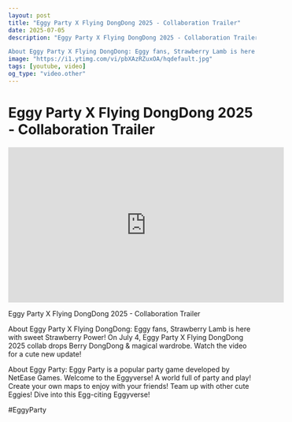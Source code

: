 ```yaml
---
layout: post
title: "Eggy Party X Flying DongDong 2025 - Collaboration Trailer"
date: 2025-07-05
description: "Eggy Party X Flying DongDong 2025 - Collaboration Trailer

About Eggy Party X Flying DongDong: Eggy fans, Strawberry Lamb is here with sweet Strawberry ..."
image: "https://i1.ytimg.com/vi/pbXAzRZuxOA/hqdefault.jpg"
tags: [youtube, video]
og_type: "video.other"
---
```


<script type="application/ld+json">
{
  "@context": "http://schema.org",
  "@type": "VideoObject",
  "name": "Eggy Party X Flying DongDong 2025 - Collaboration Trailer",
  "description": "Eggy Party X Flying DongDong 2025 - Collaboration Trailer\n\nAbout Eggy Party X Flying DongDong: Eggy fans, Strawberry Lamb is here with sweet Strawberry Power! On July 4, Eggy Party X Flying DongDong 2025 collab drops Berry DongDong & magical wardrobe. Watch the video for a cute new update! \n\nAbout Eggy Party: Eggy Party is a popular party game developed by NetEase Games. Welcome to the Eggyverse! A world full of party and play! Create your own maps to enjoy with your friends! Team up with other cute Eggies! Dive into this Egg-citing Eggyverse!\n\n#EggyParty",
  "thumbnailUrl": "https://i1.ytimg.com/vi/pbXAzRZuxOA/hqdefault.jpg",
  "uploadDate": "2025-07-05T13:01:38",
  "embedUrl": "https://www.youtube.com/embed/pbXAzRZuxOA",
  "publisher": {
    "@type": "Person",
    "name": "Celo Zaga"
  },
  "mainEntityOfPage": {
    "@type": "WebPage",
    "@id": "https://celozaga.github.io/2025/07/05/eggy-party-x-flying-dongdong-2025---collaboration-trailer-pbXAzRZuxOA.html"
  },
  "duration": "PT0M0S"
}
</script>

<script type="application/ld+json">
{
  "@context": "http://schema.org",
  "@type": "BlogPosting",
  "headline": "Eggy Party X Flying DongDong 2025 - Collaboration Trailer",
  "image": "https://i1.ytimg.com/vi/pbXAzRZuxOA/hqdefault.jpg",
  "publisher": {
    "@type": "Person",
    "name": "Celo Zaga"
  },
  "url": "https://celozaga.github.io/2025/07/05/eggy-party-x-flying-dongdong-2025---collaboration-trailer-pbXAzRZuxOA.html",
  "datePublished": "2025-07-05T13:01:38",
  "dateCreated": "2025-07-05T13:01:38",
  "dateModified": "2025-07-05T13:01:38",
  "description": "Eggy Party X Flying DongDong 2025 - Collaboration Trailer\n\nAbout Eggy Party X Flying DongDong: Eggy fans, Strawberry Lamb is here with sweet Strawberry ...",
  "author": {
    "@type": "Person",
    "name": "Celo Zaga"
  },
  "mainEntityOfPage": {
    "@type": "WebPage",
    "@id": "https://celozaga.github.io/2025/07/05/eggy-party-x-flying-dongdong-2025---collaboration-trailer-pbXAzRZuxOA.html"
  }
}
</script>

<h1 class="youtube-post-title">Eggy Party X Flying DongDong 2025 - Collaboration Trailer</h1>

<iframe width="560" height="315" src="https://www.youtube.com/embed/pbXAzRZuxOA" class="youtube-post-embed" frameborder="0" allowfullscreen></iframe>

<p class="youtube-post-description">Eggy Party X Flying DongDong 2025 - Collaboration Trailer

About Eggy Party X Flying DongDong: Eggy fans, Strawberry Lamb is here with sweet Strawberry Power! On July 4, Eggy Party X Flying DongDong 2025 collab drops Berry DongDong & magical wardrobe. Watch the video for a cute new update! 

About Eggy Party: Eggy Party is a popular party game developed by NetEase Games. Welcome to the Eggyverse! A world full of party and play! Create your own maps to enjoy with your friends! Team up with other cute Eggies! Dive into this Egg-citing Eggyverse!

#EggyParty</p>

